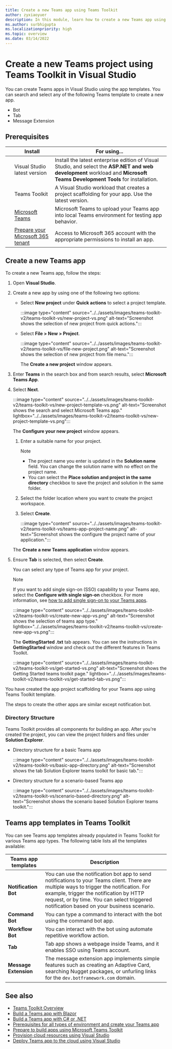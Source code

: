 ```yaml
---
title: Create a new Teams app using Teams Toolkit
author: zyxiaoyuer
description: In this module, learn how to create a new Teams app using Teams Toolkit.
ms.author: surbhigupta
ms.localizationpriority: high
ms.topic: overview
ms.date: 03/14/2022
---
```

# Create a new Teams project using Teams Toolkit in Visual Studio

You can create Teams apps in Visual Studio using the app templates. You can search and select any of the following Teams template to create a new app.

* Bot
* Tab
* Message Extension

## Prerequisites

| &nbsp; | Install | For using... |
| --- | --- | --- |
| &nbsp; | Visual Studio latest version | Install the latest enterprise edition of Visual Studio, and select the **ASP.NET and web development** workload and **Microsoft Teams Development Tools** for installation. |
| &nbsp; | Teams Toolkit | A Visual Studio workload that creates a project scaffolding for your app. Use the latest version. |
| &nbsp; | [Microsoft Teams](https://www.microsoft.com/microsoft-teams/download-app) | Microsoft Teams to upload your Teams app into local Teams environment for testing app behavior. |
 | &nbsp; | [Prepare your Microsoft 365 tenant](~/concepts/build-and-test/prepare-your-o365-tenant.md) | Access to Microsoft 365 account with the appropriate permissions to install an app. |

## Create a new Teams app

To create a new Teams app, follow the steps:  

1. Open **Visual Studio**.
1. Create a new app by using one of the following two options:

    * Select **New project** under **Quick actions** to select a project template.

      :::image type="content" source="../../assets/images/teams-toolkit-v2/teams-toolkit-vs/new-project-vs.png" alt-text="Screenshot shows the selection of new project from quick actions.":::

    * Select **File > New > Project**.

       :::image type="content" source="../../assets/images/teams-toolkit-v2/teams-toolkit-vs/file-new-project.png" alt-text="Screenshot shows the selection of new project from file menu.":::

      The **Create a new project** window appears.  

1. Enter **Teams** in the search box and from search results, select **Microsoft Teams App**.

1. Select **Next**.

   :::image type="content" source="../../assets/images/teams-toolkit-v2/teams-toolkit-vs/new-project-template-vs.png" alt-text="Screenshot shows the search and select Microsoft Teams app." lightbox="../../assets/images/teams-toolkit-v2/teams-toolkit-vs/new-project-template-vs.png":::

   The **Configure your new project** window appears.

    1. Enter a suitable name for your project.

         > [!NOTE]
         >
         > * The project name you enter is updated in the **Solution name** field. You can change the solution name with no effect on the project name.
         > * You can select the **Place solution and project in the same directory** checkbox to save the project and solution in the same folder.

    1. Select the folder location where you want to create the project workspace.
    1. Select **Create**.

        :::image type="content" source="../../assets/images/teams-toolkit-v2/teams-toolkit-vs/teams-app-project-name.png" alt-text="Screenshot shows the configure the project name of your application.":::

   The **Create a new Teams application** window appears.

1. Ensure **Tab** is selected, then select **Create**.

   You can select any type of Teams app for your project.

   > [!NOTE]
   > If you want to add single sign-on (SSO) capability to your Teams app, select the **Configure with single sign-on** checkbox. For more information, see [how to add single sign-on to your Teams apps](/microsoftteams/platform/toolkit/add-single-sign-on?pivots=visual-studio).

   :::image type="content" source="../../assets/images/teams-toolkit-v2/teams-toolkit-vs/create-new-app-vs.png" alt-text="Screenshot shows the selection of teams app type." lightbox="../../assets/images/teams-toolkit-v2/teams-toolkit-vs/create-new-app-vs.png":::

   The **GettingStarted .txt** tab appears. You can see the instructions in **GettingStarted** window and check out the different features in Teams Toolkit.

   :::image type="content" source="../../assets/images/teams-toolkit-v2/teams-toolkit-vs/get-started-vs.png" alt-text="Screenshot shows the Getting Started teams toolkit page." lightbox="../../assets/images/teams-toolkit-v2/teams-toolkit-vs/get-started-tab-vs.png":::

You have created the app project scaffolding for your Teams app using Teams Toolkit template.

The steps to create the other apps are similar except notification bot. 


### Directory Structure

Teams Toolkit provides all components for building an app. After you're created the project, you can view the project folders and files under **Solution Explorer**.

* Directory structure for a basic Teams app

  :::image type="content" source="../../assets/images/teams-toolkit-v2/teams-toolkit-vs/basic-app-directory.png" alt-text="Screenshot shows the tab Solution Explorer teams toolkit for basic tab.":::

* Directory structure for a scenario-based Teams app

  :::image type="content" source="../../assets/images/teams-toolkit-v2/teams-toolkit-vs/scenario-based-directory.png" alt-text="Screenshot shows the scenario based Solution Explorer teams toolkit.":::

## Teams app templates in Teams Toolkit

You can see Teams app templates already populated in Teams Toolkit for various Teams app types. The following table lists all the templates available:

|Teams app templates |Description  |
|---------|---------|
|**Notification Bot**     |You can use the notification bot app to send notifications to your Teams client. There are multiple ways to trigger the notification. For example, trigger the notification by HTTP request, or by time. You can select triggered notification based on your business scenario.         |
|**Command Bot**     |You can type a command to interact with the bot using the command bot app.         |
|**Workflow Bot**     |You can interact with the bot using automate repetitive workflow action.         |
|**Tab**     |Tab app shows a webpage inside Teams, and it enables SSO using Teams account.         |
|**Message Extension**     |The message extension app implements simple features such as creating an Adaptive Card, searching Nugget packages, or unfurling links for the `dev.botframework.com` domain.         |

## See also

* [Teams Toolkit Overview](teams-toolkit-fundamentals-vs.md)
* [Build a Teams app with Blazor](~/sbs-gs-blazorupdate.yml)
* [Build a Teams app with C# or .NET](~/sbs-gs-csharp.yml)
* [Prerequisites for all types of environment and create your Teams app](tools-prerequisites-v4.md)
* [Prepare to build apps using Microsoft Teams Toolkit](build-environments-v4.md)
* [Provision cloud resources using Visual Studio](provision-vs.md)
* [Deploy Teams app to the cloud using Visual Studio](deploy-vs.md#deploy-teams-app-to-the-cloud-using-visual-studio)

